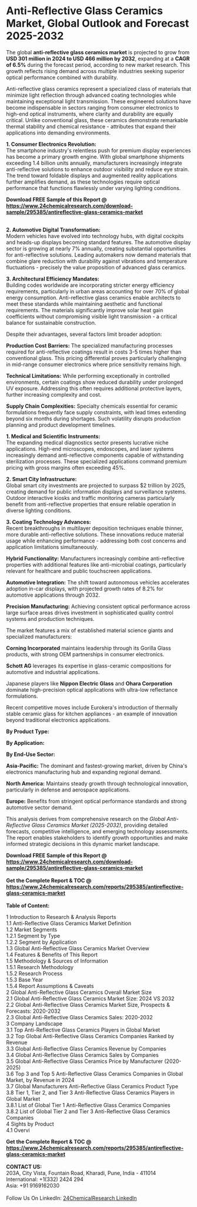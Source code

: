 <h1>Anti-Reflective Glass Ceramics Market, Global Outlook and Forecast 2025-2032</h1><p>The global <strong>anti-reflective glass ceramics market</strong> is projected to grow from <strong>USD 301 million in 2024 to USD 466 million by 2032</strong>, expanding at a <strong>CAGR of 6.5%</strong> during the forecast period, according to new market research. This growth reflects rising demand across multiple industries seeking superior optical performance combined with durability.</p><p>Anti-reflective glass ceramics represent a specialized class of materials that minimize light reflection through advanced coating technologies while maintaining exceptional light transmission. These engineered solutions have become indispensable in sectors ranging from consumer electronics to high-end optical instruments, where clarity and durability are equally critical. Unlike conventional glass, these ceramics demonstrate remarkable thermal stability and chemical resistance - attributes that expand their applications into demanding environments.</p><p><strong>1. Consumer Electronics Revolution:</strong><br>
The smartphone industry's relentless push for premium display experiences has become a primary growth engine. With global smartphone shipments exceeding 1.4 billion units annually, manufacturers increasingly integrate anti-reflective solutions to enhance outdoor visibility and reduce eye strain. The trend toward foldable displays and augmented reality applications further amplifies demand, as these technologies require optical performance that functions flawlessly under varying lighting conditions.</p><div><b>Download FREE Sample of this Report @ 
            <a href="https://www.24chemicalresearch.com/download-sample/295385/antireflective-glass-ceramics-market">
            https://www.24chemicalresearch.com/download-sample/295385/antireflective-glass-ceramics-market</a></b></div><br><p><strong>2. Automotive Digital Transformation:</strong><br>
Modern vehicles have evolved into technology hubs, with digital cockpits and heads-up displays becoming standard features. The automotive display sector is growing at nearly 7% annually, creating substantial opportunities for anti-reflective solutions. Leading automakers now demand materials that combine glare reduction with durability against vibrations and temperature fluctuations - precisely the value proposition of advanced glass ceramics.</p><p><strong>3. Architectural Efficiency Mandates:</strong><br>
Building codes worldwide are incorporating stricter energy efficiency requirements, particularly in urban areas accounting for over 70% of global energy consumption. Anti-reflective glass ceramics enable architects to meet these standards while maintaining aesthetic and functional requirements. The materials significantly improve solar heat gain coefficients without compromising visible light transmission - a critical balance for sustainable construction.</p><p>Despite their advantages, several factors limit broader adoption:</p><p><strong>Production Cost Barriers:</strong> The specialized manufacturing processes required for anti-reflective coatings result in costs 3-5 times higher than conventional glass. This pricing differential proves particularly challenging in mid-range consumer electronics where price sensitivity remains high.</p><p><strong>Technical Limitations:</strong> While performing exceptionally in controlled environments, certain coatings show reduced durability under prolonged UV exposure. Addressing this often requires additional protective layers, further increasing complexity and cost.</p><p><strong>Supply Chain Complexities:</strong> Specialty chemicals essential for ceramic formulations frequently face supply constraints, with lead times extending beyond six months during shortages. Such volatility disrupts production planning and product development timelines.</p><p><strong>1. Medical and Scientific Instruments:</strong><br>
The expanding medical diagnostics sector presents lucrative niche applications. High-end microscopes, endoscopes, and laser systems increasingly demand anti-reflective components capable of withstanding sterilization processes. These specialized applications command premium pricing with gross margins often exceeding 45%.</p><p><strong>2. Smart City Infrastructure:</strong><br>
Global smart city investments are projected to surpass $2 trillion by 2025, creating demand for public information displays and surveillance systems. Outdoor interactive kiosks and traffic monitoring cameras particularly benefit from anti-reflective properties that ensure reliable operation in diverse lighting conditions.</p><p><strong>3. Coating Technology Advances:</strong><br>
Recent breakthroughs in multilayer deposition techniques enable thinner, more durable anti-reflective solutions. These innovations reduce material usage while enhancing performance - addressing both cost concerns and application limitations simultaneously.</p><p><strong>Hybrid Functionality:</strong> Manufacturers increasingly combine anti-reflective properties with additional features like anti-microbial coatings, particularly relevant for healthcare and public touchscreen applications.</p><p><strong>Automotive Integration:</strong> The shift toward autonomous vehicles accelerates adoption in-car displays, with projected growth rates of 8.2% for automotive applications through 2032.</p><p><strong>Precision Manufacturing:</strong> Achieving consistent optical performance across large surface areas drives investment in sophisticated quality control systems and production techniques.</p><p>The market features a mix of established material science giants and specialized manufacturers:</p><p><strong>Corning Incorporated</strong> maintains leadership through its Gorilla Glass products, with strong OEM partnerships in consumer electronics.</p><p><strong>Schott AG</strong> leverages its expertise in glass-ceramic compositions for automotive and industrial applications.</p><p>Japanese players like <strong>Nippon Electric Glass</strong> and <strong>Ohara Corporation</strong> dominate high-precision optical applications with ultra-low reflectance formulations.</p><p>Recent competitive moves include Eurokera's introduction of thermally stable ceramic glass for kitchen appliances - an example of innovation beyond traditional electronics applications.</p><p><strong>By Product Type:</strong></p><p><strong>By Application:</strong></p><p><strong>By End-Use Sector:</strong></p><p><strong>Asia-Pacific:</strong> The dominant and fastest-growing market, driven by China's electronics manufacturing hub and expanding regional demand.</p><p><strong>North America:</strong> Maintains steady growth through technological innovation, particularly in defense and aerospace applications.</p><p><strong>Europe:</strong> Benefits from stringent optical performance standards and strong automotive sector demand.</p><p>This analysis derives from comprehensive research on the <em>Global Anti-Reflective Glass Ceramics Market (2025-2032)</em>, providing detailed forecasts, competitive intelligence, and emerging technology assessments. The report enables stakeholders to identify growth opportunities and make informed strategic decisions in this dynamic market landscape.</p><div><b>Download FREE Sample of this Report @ 
            <a href="https://www.24chemicalresearch.com/download-sample/295385/antireflective-glass-ceramics-market">
            https://www.24chemicalresearch.com/download-sample/295385/antireflective-glass-ceramics-market</a></b></div><br><div><b>Get the Complete Report & TOC @ 
            <a href="https://www.24chemicalresearch.com/reports/295385/antireflective-glass-ceramics-market">
            https://www.24chemicalresearch.com/reports/295385/antireflective-glass-ceramics-market</a></b></div><br>
            <b>Table of Content:</b><p>1 Introduction to Research & Analysis Reports<br />
 1.1 Anti-Reflective Glass Ceramics Market Definition<br />
 1.2 Market Segments<br />
 1.2.1 Segment by Type<br />
 1.2.2 Segment by Application<br />
 1.3 Global Anti-Reflective Glass Ceramics Market Overview<br />
 1.4 Features & Benefits of This Report<br />
 1.5 Methodology & Sources of Information<br />
 1.5.1 Research Methodology<br />
 1.5.2 Research Process<br />
 1.5.3 Base Year<br />
 1.5.4 Report Assumptions & Caveats<br />
2 Global Anti-Reflective Glass Ceramics Overall Market Size<br />
 2.1 Global Anti-Reflective Glass Ceramics Market Size: 2024 VS 2032<br />
 2.2 Global Anti-Reflective Glass Ceramics Market Size, Prospects & Forecasts: 2020-2032<br />
 2.3 Global Anti-Reflective Glass Ceramics Sales: 2020-2032<br />
3 Company Landscape<br />
 3.1 Top Anti-Reflective Glass Ceramics Players in Global Market<br />
 3.2 Top Global Anti-Reflective Glass Ceramics Companies Ranked by Revenue<br />
 3.3 Global Anti-Reflective Glass Ceramics Revenue by Companies<br />
 3.4 Global Anti-Reflective Glass Ceramics Sales by Companies<br />
 3.5 Global Anti-Reflective Glass Ceramics Price by Manufacturer (2020-2025)<br />
 3.6 Top 3 and Top 5 Anti-Reflective Glass Ceramics Companies in Global Market, by Revenue in 2024<br />
 3.7 Global Manufacturers Anti-Reflective Glass Ceramics Product Type<br />
 3.8 Tier 1, Tier 2, and Tier 3 Anti-Reflective Glass Ceramics Players in Global Market<br />
 3.8.1 List of Global Tier 1 Anti-Reflective Glass Ceramics Companies<br />
 3.8.2 List of Global Tier 2 and Tier 3 Anti-Reflective Glass Ceramics Companies<br />
4 Sights by Product<br />
 4.1 Overvi</p><div><b>Get the Complete Report & TOC @ 
            <a href="https://www.24chemicalresearch.com/reports/295385/antireflective-glass-ceramics-market">
            https://www.24chemicalresearch.com/reports/295385/antireflective-glass-ceramics-market</a></b></div><br><b>CONTACT US:</b><br>
            203A, City Vista, Fountain Road, Kharadi, Pune, India - 411014<br>
            International: +1(332) 2424 294<br>
            Asia: +91 9169162030 <br><br>
            Follow Us On LinkedIn: <a href="https://www.linkedin.com/company/24chemicalresearch/">24ChemicalResearch LinkedIn</a>